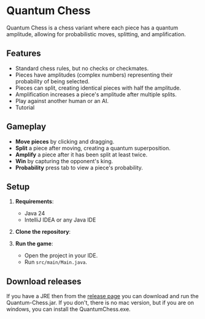 # Quantum Chess

Quantum Chess is a chess variant where each piece has a quantum amplitude, allowing for probabilistic moves, splitting, and amplification.

## Features

- Standard chess rules, but no checks or checkmates.
- Pieces have amplitudes (complex numbers) representing their probability of being selected.
- Pieces can split, creating identical pieces with half the amplitude.
- Amplification increases a piece's amplitude after multiple splits.
- Play against another human or an AI.
- Tutorial

## Gameplay

- **Move pieces** by clicking and dragging.
- **Split** a piece after moving, creating a quantum superposition.
- **Amplify** a piece after it has been split at least twice.
- **Win** by capturing the opponent's king.
- **Probability** press tab to view a piece's probability.

## Setup

1. **Requirements**:
    - Java 24
    - IntelliJ IDEA or any Java IDE

2. **Clone the repository**:

3. **Run the game**:
    - Open the project in your IDE.
    - Run `src/main/Main.java`.
  
## Download releases

If you have a JRE then from the [release page](https://github.com/Bai756/quantum-chess/releases/tag/chess) you can download and run the Quantum-Chess.jar. If you don't, there is no mac version, but if you are on windows, you can install the QuantumChess.exe.
